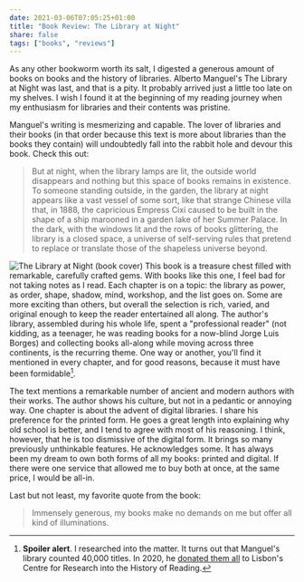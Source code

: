 ```yaml
---
date: 2021-03-06T07:05:25+01:00
title: "Book Review: The Library at Night"
share: false
tags: ["books", "reviews"]
---
```

As any other bookworm worth its salt, I digested a generous amount of books on
books and the history of libraries. Alberto Manguel's The Library at Night was
last, and that is a pity. It probably arrived just a little too late on my
shelves. I wish I found it at the beginning of my reading journey when my
enthusiasm for libraries and their contents was pristine.

Manguel's writing is mesmerizing and capable. The lover of libraries and their
books (in that order because this text is more about libraries than the books
they contain) will undoubtedly fall into the rabbit hole and devour this book.
Check this out:

> But at night, when the library lamps are lit, the outside world disappears
> and nothing but this space of books remains in existence. To someone standing
> outside, in the garden, the library at night appears like a vast vessel of
> some sort, like that strange Chinese villa that, in 1888, the capricious
> Empress Cixi caused to be built in the shape of a ship marooned in a garden
> lake of her Summer Palace. In the dark, with the windows lit and the rows of
> books glittering, the library is a closed space, a universe of self-serving
> rules that pretend to replace or translate those of the shapeless universe
> beyond. 

![The Library at Night (book cover)](/images/the_library_at_night.jpg#right)
This book is a treasure chest filled with remarkable, carefully crafted gems.
With books like this one, I feel bad for not taking notes as I read. Each
chapter is on a topic: the library as power, as order, shape, shadow, mind,
workshop, and the list goes on. Some are more exciting than others, but overall
the selection is rich, varied, and original enough to keep the reader
entertained all along. The author's library, assembled during his whole life,
spent a "professional reader" (not kidding, as a teenager, he was reading books
for a now-blind Jorge Luis Borges) and collecting books all-along while moving
across three continents, is the recurring theme. One way or another, you'll
find it mentioned in every chapter, and for good reasons, because it must have
been formidable[^1].

The text mentions a remarkable number of ancient and modern authors with their
works. The author shows his culture, but not in a pedantic or annoying way. One
chapter is about the advent of digital libraries. I share his preference for
the printed form. He goes a great length into explaining why old school is
better, and I tend to agree with most of his reasoning. I think, however, that
he is too dismissive of the digital form. It brings so many previously
unthinkable features. He acknowledges some. It has always been my dream to own
both forms of all my books: printed and digital. If there were one service that
allowed me to buy both at once, at the same price, I would be all-in.

Last but not least, my favorite quote from the book:

> Immensely generous, my books make no demands on me but offer all kind of
> illuminations. 



 [2]: https://www.theglobeandmail.com/arts/books/article-alberto-manguel-to-donate-40000-works-to-lisbons-centre-for-research/
 [^1]: **Spoiler alert**. I researched into the matter. It turns out that Manguel's library counted 40,000 titles. In 2020, he [donated them all][2] to Lisbon's Centre for Research into the History of Reading. 

 [rss]: https://nicolaiarocci.com/index.xml
 [tw]: http://twitter.com/nicolaiarocci
 [nl]: https://buttondown.email/nicolaiarocci
